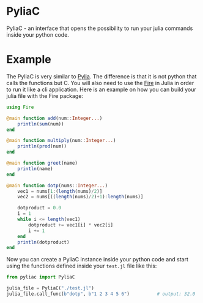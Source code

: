# PyliaC
PyliaC - an interface that opens the possibility to run your julia commands inside your python code.

# Example
The PyliaC is very similar to [Pylia](https://github.com/WoodyXP/Pylia). The difference is that it is not python that calls the functions but C. You will also need to use the [Fire](https://juliapackages.com/p/fire) in Julia in order to run it like a cli application. Here is an example on how you can build your julia file with the Fire package:
```julia
using Fire

@main function add(num::Integer...)
    println(sum(num))
end

@main function multiply(num::Integer...)
    println(prod(num))
end

@main function greet(name)
    println(name)
end

@main function dotp(nums::Integer...)
    vec1 = nums[1:(length(nums)/2)]
    vec2 = nums[((length(nums)/2)+1):length(nums)]

    dotproduct = 0.0
    i = 1
    while i <= length(vec1)
        dotproduct += vec1[i] * vec2[i]
        i += 1
    end
    println(dotproduct)
end
```

Now you can create a PyliaC instance inside your python code and start using the functions defined inside your ```test.jl``` file like this:
```python
from pyliac import PyliaC

julia_file = PyliaC("./test.jl")
julia_file.call_func(b"dotp", b"1 2 3 4 5 6")          # output: 32.0
```
